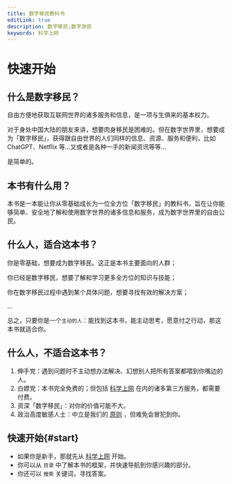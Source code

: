 ```yaml
---
title: 数字移民教科书
editLink: true
description: 数字移民;数字游民
keywords: 科学上网
---
```


# 快速开始

## 什么是数字移民？

自由方便地获取互联网世界的诸多服务和信息，是一项与生俱来的基本权力。

对于身处中国大陆的朋友来讲，想要肉身移民是困难的。但在数字世界里，想要成为「数字移民」，获得跟自由世界的人们同样的信息、资源、服务和便利，比如 ChatGPT、Netflix 等…又或者是各种一手的新闻资讯等等…

是简单的。

## 本书有什么用？

本书是一本能让你从零基础成长为一位全方位「数字移民」的教科书，旨在让你能够简单、安全地了解和使用数字世界的诸多信息和服务，成为数字世界里的自由公民。

## 什么人，适合这本书？

你是零基础，想要成为数字移民。这正是本书主要面向的人群；

你已经是数字移民，想要了解和学习更多全方位的知识与技能；

你在数字移民过程中遇到某个具体问题，想要寻找有效的解决方案；

…

总之，只要你是一个`主动的人`：能找到这本书，能主动思考，愿意付之行动，那这本书就适合你。


## 什么人，不适合这本书？

1. 伸手党：遇到问题时不主动想办法解决、幻想别人把所有答案都喂到你嘴边的人。
2. 白嫖党：本书完全免费的；但包括 [科学上网](/start/internet.md) 在内的诸多第三方服务，都需要付费。
3. 资深「数字移民」：对你的价值可能不大。
4. 政治高度敏感人士：中立是我们的 [原则](/about/index.md/#本书遵循的原则) ，但难免会冒犯到你。

## 快速开始{#start}

- 如果你是新手，那就先从 [科学上网](/start/internet.md) 开始。
- 你可以从 `目录` 中了解本书的框架，并快速导航到你感兴趣的部分。
- 你还可以 `搜索` 关键词，寻找答案。